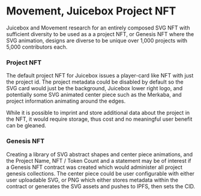 # Movement, Juicebox Project NFT

Juicebox and Movement research for an entirely composed SVG NFT with sufficient diversity to be used as a a project NFT, or Genesis NFT where the SVG animation, designs are diverse to be unique over 1,000 projects with 5,000 contributors each.

### Project NFT

The default project NFT for Juicebox issues a player-card like NFT with just the project id. The project metadata could be disabled by default so the SVG card would just be the background, Juicebox lower right logo, and potentially some SVG animated center piece such as the Merkaba, and project information animating around the edges.

While it is possible to imprint and store additional data about the project in the NFT, it would require storage, thus cost and no meaningful user benefit can be gleaned.

### Genesis NFT

Creating a library of SVG abstract shapes and center piece animations, and the Project Name, NFT / Token Count and a statement may be of interest if a Genesis NFT contract was created which would administer all project genesis collections. The center piece could be user configurable with either user uploadable SVG, or PNG which either stores metadata within the contract or generates the SVG assets and pushes to IPFS, then sets the CID.
